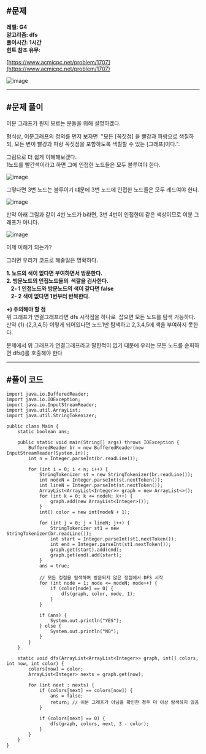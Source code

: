 ## **#문제**         

**레벨: G4  
알고리즘: dfs**   
**풀이시간: 1시간  
힌트 참조 유무:**

[https://www.acmicpc.net/problem/1707](https://www.acmicpc.net/problem/1707)

![image](https://github.com/user-attachments/assets/b500bab8-f277-4c66-80e8-112985e7fbce)

---

## **#문제 풀이**        

이분 그래프가 뭔지 모르는 분들을 위해 설명하겠다. 

형식상, 이분그래프의 정의를 먼저 보자면  "모든 [꼭짓점]
을 빨강과 파랑으로 색칠하되, 모든 변이 빨강과 파랑 꼭짓점을 포함하도록 색칠할 수 있는 [그래프]이다.".

그림으로 더 쉽게 이해해보겠다.  
1노드를 빨간색이라고 하면 그에 인접한 노드들은 모두 블루여야 한다.

![image](https://github.com/user-attachments/assets/ed6fd8a4-240d-49f9-afb3-6407a836457d)

그렇다면 3번 노드는 블루이기 떄문에 3번 노드에 인접한 노드들은 모두 레드여야 한다.

![image](https://github.com/user-attachments/assets/21947409-bb71-40c1-8833-4776d609a659)

만약 아래 그림과 같이 4번 노드가 b라면, 3번 4번이 인접한데 같은 색상이므로 이분 그래프가 아니다.

![image](https://github.com/user-attachments/assets/82d86311-71cd-4739-8343-fb9a21e351d3)

이제 이해가 되는가?

그러면 우리가 코드로 해줄일은 명확하다.

**1\. 노드의 색이 없다면 부여하면서 방문한다.**  
**2\. 방문노드의 인접노드들의  색깔을 검사한다.**   
   **2- 1 인접노드와 방문노드의 색이 같다면 false**  
   **2- 2 색이 없다면 1번부터 반복한다.**  
  

**+) 주의해야 할 점**  
위 그래프가 연결그래프라면 dfs 시작점을 하나로  잡으면 모든 노드를 탐색 가능하다. 만약 {1} {2,3,4,5} 이렇게 되어있다면 노드1만 탐색하고 2,3,4,5에 색을 부여하지 못한다. 

문제에서 위 그래프가 연결그래프라고 말한적이 없기 때문에 우리는 모든 노드를 순회하면 dfs()를 호출해야 한다 

---

## **#풀이 코드**      

```
import java.io.BufferedReader;
import java.io.IOException;
import java.io.InputStreamReader;
import java.util.ArrayList;
import java.util.StringTokenizer;

public class Main {
    static boolean ans;

    public static void main(String[] args) throws IOException {
        BufferedReader br = new BufferedReader(new InputStreamReader(System.in));
        int n = Integer.parseInt(br.readLine());

        for (int i = 0; i < n; i++) {
            StringTokenizer st = new StringTokenizer(br.readLine());
            int nodeN = Integer.parseInt(st.nextToken());
            int lineN = Integer.parseInt(st.nextToken());
            ArrayList<ArrayList<Integer>> graph = new ArrayList<>();
            for (int k = 0; k <= nodeN; k++) {
                graph.add(new ArrayList<Integer>());
            }
            int[] color = new int[nodeN + 1];

            for (int j = 0; j < lineN; j++) {
                StringTokenizer st1 = new StringTokenizer(br.readLine());
                int start = Integer.parseInt(st1.nextToken());
                int end = Integer.parseInt(st1.nextToken());
                graph.get(start).add(end);
                graph.get(end).add(start);
            }
            ans = true;

            // 모든 정점을 탐색하며 방문되지 않은 정점에서 DFS 시작
            for (int node = 1; node <= nodeN; node++) {
                if (color[node] == 0) {
                    dfs(graph, color, node, 1);
                }
            }

            if (ans) {
                System.out.println("YES");
            } else {
                System.out.println("NO");
            }
        }
    }

    static void dfs(ArrayList<ArrayList<Integer>> graph, int[] colors, int now, int color) {
        colors[now] = color;
        ArrayList<Integer> nexts = graph.get(now);

        for (int next : nexts) {
            if (colors[next] == colors[now]) {
                ans = false;
                return; // 이분 그래프가 아님을 확인한 경우 더 이상 탐색하지 않음
            }

            if (colors[next] == 0) {
                dfs(graph, colors, next, 3 - color);
            }
        }
    }
}
```
